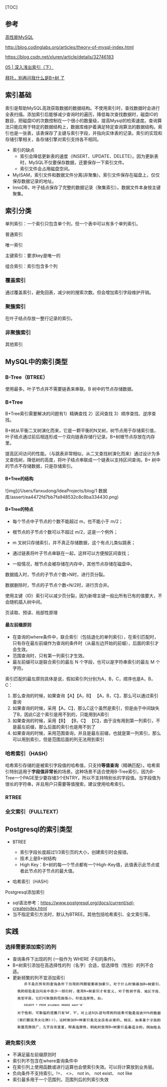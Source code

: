 [TOC]

## 参考

[高性能MySQL](https://book.douban.com/subject/23008813/)

http://blog.codinglabs.org/articles/theory-of-mysql-index.html

https://blog.csdn.net/xluren/article/details/32746183

[05 | 深入浅出索引（下）](https://time.geekbang.org/column/article/69636)

[拜托，别再问我什么是B+树 了](https://mp.weixin.qq.com/s/svL_yNmNJ-wj9aGjtO_Yww)




## 索引基础

索引是帮助MySQL高效获取数据的数据结构。不使用索引时，查找数据时会进行全表扫描。添加索引后能够减少查询时的遍历，降低每次查找数据时，磁盘IO的数目，把磁盘IO的次数控制在一个很小的数量级，提高Mysql的检索速度。查询算法只能应用于特定的数据结构上，数据库维护着满足特定查询算法的数据结构。索引也是一张表，该表保存了主键与索引字段，并指向实体表的记录。索引的实现和存储引擎相关，各存储引擎对索引支持各不相同。

- 索引的缺点
    - 索引会降低更新表的速度（INSERT、UPDATE、DELETE）。因为更新表时，MySQL不仅要保存数据，还要保存一下索引文件。
    - 索引文件会占用磁盘空间。
- MyISAM，索引文件和数据文件分离(非聚集)，索引文件保存在磁盘上，仅仅保存数据记录的地址。
- InnoDB，叶子结点保存了完整的数据记录（聚集索引）。数据文件本身按主键聚集。

## 索引分类

单列索引：一个索引只包含单个列，但一个表中可以有多个单列索引。

普通索引

唯一索引

主键索引：要求key是唯一的

组合索引：索引包含多个列

### 覆盖索引

通过覆盖索引，避免回表，减少树的搜索次数。但会增加索引字段维护开销。

### 聚簇索引

在叶子结点存放一整行记录的索引。

### 非聚簇索引

其他索引



## MySQL中的索引类型



### B-Tree（BTREE）

使用最多。叶子节点并不需要链表来串联。B 树中的节点存储数据。

### B+Tree

B+Tree索引需要解决的问题有1）精确查找 2）区间查找 3）顺序查找、逆序查找。

B+树从平衡二叉树演化而来，它是一颗平衡的N叉树，树节点用于存储索引值，叶子结点通过前后相连形成一个双向链表存储行记录。B+树根节点存放在内存里。

提高区间访问的性能。（与跳表非常相似，从二叉查找树演化而来）通过设计为多叉查找树，降低树的高度，将叶子结点串联成一个链表以支持区间查询。B+ 树中的节点不存储数据，只是存储索引。

#### B+Tree的结构

![img](/Users/fanxudong/IdeaProjects/blog/1 数据库/assert/ea4472fd7bb7fa948532c8c8ba334430.png)

#### B+Tree的特点

- 每个节点中子节点的个数不能超过 m，也不能小于 m/2；

- 根节点的子节点个数可以不超过 m/2，这是一个例外；

- m 叉树只存储索引，并不真正存储数据，这个有点儿类似跳表；

- 通过链表将叶子节点串联在一起，这样可以方便按区间查找；

- 一般情况，根节点会被存储在内存中，其他节点存储在磁盘中。



数据插入时，节点的子节点个数>N时，进行页分裂。

数据删除时，节点的子节点个数<N/2时，进行页合并。

使用主键（ID）索引可以减少页分裂，因为新增主键一般比所有已有的值要大，不会随机插入树中间。



页读取、预读、局部性原理

#### 最左前缀原则

- 在查询的where条件中，联合索引（包括退化的单列索引），在索引匹配时，只有存在最左前缀作为查询的条件时（从最左边开始的前缀），后面的索引才会生效。
- 范围查询时，只有第一列索引才生效。
- 最左前缀可以是联合索引的最左 N 个字段，也可以是字符串索引的最左 M 个字符。

索引匹配的最左原则具体是说，假如索引列分别为A，B，C，顺序也是A，B，C：

1. 那么查询的时候，如果查询【A】【A，B】 【A，B，C】，那么可以通过索引查询
2. 如果查询的时候，采用【A，C】，那么C这个虽然是索引，但是由于中间缺失了B，因此C这个索引是用不到的，只能用到A索引
3. 如果查询的时候，采用【B】 【B，C】 【C】，由于没有用到第一列索引，不是最左前缀，那么后面的索引也是用不到了
4. 如果查询的时候，采用范围查询，并且是最左前缀，也就是第一列索引，那么可以用到索引，但是范围后面的列无法用到索引

### 哈希索引（HASH）

哈希索引存储的是被索引字段值的哈希值，只支持**等值查询**（精确匹配）。哈希索引特别适用于**字段值非常长**的场景。这种场景不适合使用B-Tree索引，因为B-Tree一个PAGE至少要存储3个ENTRY，所以不支持特别长的字段值。当字段值为很长的字符串，并且用户只需要等值搜索，建议使用哈希索引。

### RTREE

### 全文索引（FULLTEXT）

## Postgresql的索引类型

- BTREE

  - 索引字段长度超过1/3索引页的大小，创建索引时会报错。
  - 技术上是B+树结构
  - High Key：B+树的每一个节点都有一个High-Key值，此值表示此节点或者此节点的子节点的最大值。

- 哈希索引（HASH）

Postgresql添加索引

  - sql语法参考：https://www.postgresql.org/docs/current/sql-createindex.html
  - 当不指定索引方法时，默认为BTREE。其他包括哈希索引、全文索引等。

  

## 实践

### 选择需要添加索引的列

- 查询条件下出现的列  (一般作为 WHERE 子句的条件)。
- B+树索引添加在高选择性的列（名字）合适，低选择性（性别）的列不合适。
- 更新频繁的列不宜添加索引
![ScreenClip](.\assert\ScreenClip.png)

### 避免索引失效

- 不满足最左前缀原则时
- 索引列不包含在where查询条件中
- 在索引列上使用函数或进行运算也会使索引失效。可以将计算放到业务层。
- 负向条件不支持索引。!=、 <>、 not in、 not exist、 not like
- 索引最多用于一个范围列，范围列后的列索引失效